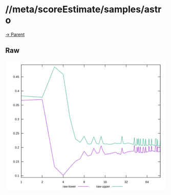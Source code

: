 
# //meta/scoreEstimate/samples/astro

[→ Parent](../..)


## Raw

![PLOT: raw-values](./raw/values.svg)